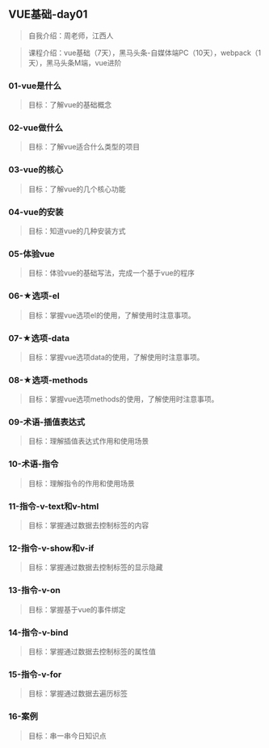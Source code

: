 ## VUE基础-day01

> 自我介绍：周老师，江西人

> 课程介绍：vue基础（7天），黑马头条-自媒体端PC（10天），webpack（1天），黑马头条M端，vue进阶



### 01-vue是什么

> 目标：了解vue的基础概念





### 02-vue做什么

> 目标：了解vue适合什么类型的项目



### 03-vue的核心

> 目标：了解vue的几个核心功能



### 04-vue的安装

> 目标：知道vue的几种安装方式



### 05-体验vue

> 目标：体验vue的基础写法，完成一个基于vue的程序



### 06-★选项-el

> 目标：掌握vue选项el的使用，了解使用时注意事项。



### 07-★选项-data

> 目标：掌握vue选项data的使用，了解使用时注意事项。



### 08-★选项-methods

> 目标：掌握vue选项methods的使用，了解使用时注意事项。



###  09-术语-插值表达式

> 目标：理解插值表达式作用和使用场景



### 10-术语-指令

> 目标：理解指令的作用和使用场景



### 11-指令-v-text和v-html

> 目标：掌握通过数据去控制标签的内容



###  12-指令-v-show和v-if

> 目标：掌握通过数据去控制标签的显示隐藏



### 13-指令-v-on

> 目标：掌握基于vue的事件绑定



###  14-指令-v-bind

> 目标：掌握通过数据去控制标签的属性值



### 15-指令-v-for

> 目标：掌握通过数据去遍历标签



###  16-案例

> 目标：串一串今日知识点
